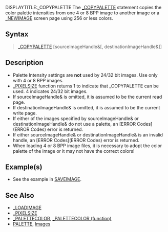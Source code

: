 DISPLAYTITLE:_COPYPALETTE
The [_COPYPALETTE](_COPYPALETTE) statement copies the color palette intensities from one 4 or 8 BPP image to another image or a [_NEWIMAGE](_NEWIMAGE) screen page using 256 or less colors.


## Syntax

> [_COPYPALETTE](_COPYPALETTE) [sourceImageHandle&[, destinationImageHandle&]]


## Description

* Palette Intensity settings are **not** used by 24/32 bit images. Use only with 4 or 8 BPP images.
* [_PIXELSIZE](_PIXELSIZE) function returns 1 to indicate that _COPYPALETTE can be used. 4 indicates 24/32 bit images.
* If sourceImageHandle& is omitted, it is assumed to be the current read page.
* If destinationImageHandle& is omitted, it is assumed to be the current write page.
* If either of the images specified by sourceImageHandle& or destinationImageHandle& do not use a palette, an [ERROR Codes](ERROR Codes) error is returned.
* If either sourceImageHandle& or destinationImageHandle& is an invalid handle, an [ERROR Codes](ERROR Codes) error is returned.
* When loading 4 or 8 BPP image files, it is necessary to adopt the color palette of the image or it may not have the correct colors!


## Example(s)

* See the example in [SAVEIMAGE](SAVEIMAGE).


## See Also

* [_LOADIMAGE](_LOADIMAGE)
* [_PIXELSIZE](_PIXELSIZE)
* [_PALETTECOLOR](_PALETTECOLOR), [_PALETTECOLOR (function)](_PALETTECOLOR (function))
* [PALETTE](PALETTE), [Images](Images)




